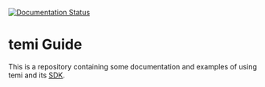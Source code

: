 [![Documentation Status](https://readthedocs.org/projects/temi-guide/badge/?version=latest)](https://temi-guide.readthedocs.io/en/latest/?badge=latest)

# temi Guide
This is a repository containing some documentation and examples of using temi and its [SDK](https://github.com/robotemi/sdk/).

